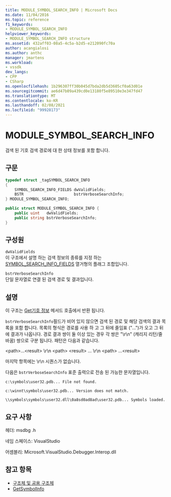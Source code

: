 ```yaml
---
title: MODULE_SYMBOL_SEARCH_INFO | Microsoft Docs
ms.date: 11/04/2016
ms.topic: reference
f1_keywords:
- MODULE_SYMBOL_SEARCH_INFO
helpviewer_keywords:
- MODULE_SYMBOL_SEARCH_INFO structure
ms.assetid: 432aff03-08a5-4c5a-b2d5-e212090fc70a
author: acangialosi
ms.author: anthc
manager: jmartens
ms.workload:
- vssdk
dev_langs:
- CPP
- CSharp
ms.openlocfilehash: 1b296307ff30b045d7bda2db5d3605cf0a63d01e
ms.sourcegitcommit: ae6d47b09a439cd0e13180f5e89510e3e347fd47
ms.translationtype: MT
ms.contentlocale: ko-KR
ms.lasthandoff: 02/08/2021
ms.locfileid: "99928173"
---
```

# <a name="module_symbol_search_info"></a>MODULE_SYMBOL_SEARCH_INFO

검색 된 기호 검색 경로에 대 한 상태 정보를 포함 합니다.

## <a name="syntax"></a>구문

```cpp
typedef struct _tagSYMBOL_SEARCH_INFO
{
    SYMBOL_SEARCH_INFO_FIELDS dwValidFields;
    BSTR                      bstrVerboseSearchInfo;
} MODULE_SYMBOL_SEARCH_INFO;
```

```csharp
public struct MODULE_SYMBOL_SEARCH_INFO {
    public uint   dwValidFields;
    public string bstrVerboseSearchInfo;
}
```

## <a name="members"></a>구성원

`dwValidFields`\
이 구조에서 설명 하는 검색 정보의 종류를 지정 하는 [SYMBOL_SEARCH_INFO_FIELDS](../../../extensibility/debugger/reference/symbol-search-info-fields.md) 열거형의 플래그 조합입니다.

`bstrVerboseSearchInfo`\
단일 문자열로 연결 된 검색 경로 및 결과입니다.

## <a name="remarks"></a>설명

이 구조는 [Get기호 정보](../../../extensibility/debugger/reference/idebugmodule3-getsymbolinfo.md) 메서드 호출에서 반환 됩니다.

`bstrVerboseSearchInfo`필드가 비어 있지 않으면 검색 된 경로 및 해당 검색의 결과 목록을 포함 합니다. 목록의 형식은 경로를 사용 하 고 그 뒤에 줄임표 ("...")가 오고 그 뒤에 결과가 나옵니다. 경로 결과 쌍이 둘 이상 있는 경우 각 쌍은 "\r\n" (캐리지 리턴/줄 바꿈) 쌍으로 구분 됩니다. 패턴은 다음과 같습니다.

\<path>...\<result> \r\n \<path> \<result> ... \r\n \<path> ...\<result>

마지막 항목에는 \r\n 시퀀스가 없습니다.

다음은 `bstrVerboseSearchInfo` 표준 출력으로 전송 된 가능한 문자열입니다.

`c:\symbols\user32.pdb... File not found.`

`c:\winnt\symbols\user32.pdb... Version does not match.`

`\\symbols\symbols\user32.dll\0a8sd0ad8ad\user32.pdb... Symbols loaded.`

## <a name="requirements"></a>요구 사항

헤더: msdbg .h

네임 스페이스: VisualStudio

어셈블리: Microsoft.VisualStudio.Debugger.Interop.dll

## <a name="see-also"></a>참고 항목

- [구조체 및 공용 구조체](../../../extensibility/debugger/reference/structures-and-unions.md)
- [GetSymbolInfo](../../../extensibility/debugger/reference/idebugmodule3-getsymbolinfo.md)
